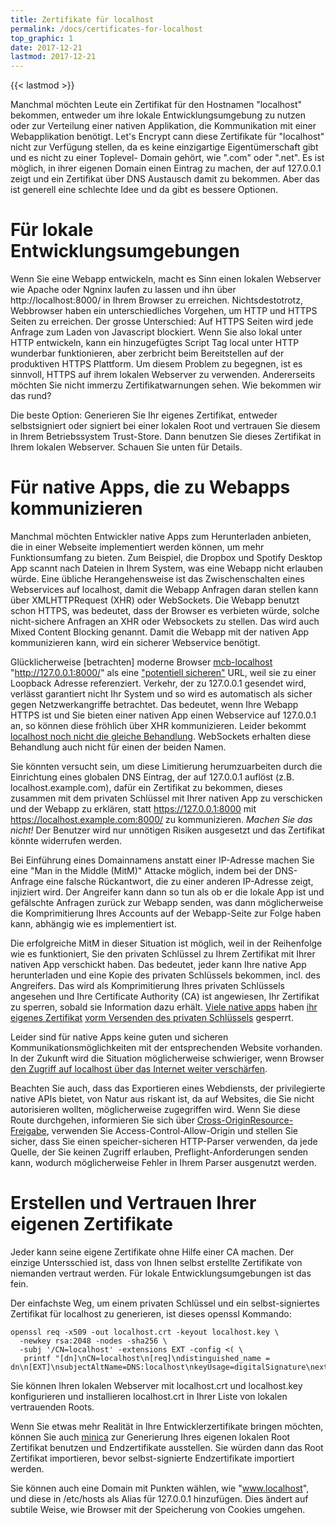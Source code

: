 ```yaml
---
title: Zertifikate für localhost
permalink: /docs/certificates-for-localhost
top_graphic: 1
date: 2017-12-21
lastmod: 2017-12-21
---
```


{{< lastmod >}}

Manchmal möchten Leute ein Zertifikat für den Hostnamen "localhost" bekommen, entweder um ihre lokale Entwicklungsumgebung zu nutzen oder zur Verteilung einer nativen Applikation, die Kommunikation mit einer Webapplikation benötigt. Let's Encrypt cann diese Zertifikate für "localhost" nicht zur Verfügung stellen, da es keine einzigartige Eigentümerschaft gibt und es nicht zu einer Toplevel- Domain gehört, wie ".com" oder ".net". Es ist möglich, in ihrer eigenen Domain einen Eintrag zu machen, der auf 127.0.0.1 zeigt und ein Zertifikat über DNS Austausch damit zu bekommen. Aber das ist generell eine schlechte Idee und da gibt es bessere Optionen.

# Für lokale Entwicklungsumgebungen

Wenn Sie eine Webapp entwickeln, macht es Sinn einen lokalen Webserver wie Apache oder Ngninx laufen zu lassen und ihn über http://localhost:8000/ in Ihrem Browser zu erreichen. Nichtsdestotrotz, Webbrowser haben ein unterschiedliches Vorgehen, um HTTP und HTTPS Seiten zu erreichen. Der grosse Unterschied: Auf HTTPS Seiten wird jede Anfrage zum Laden von Javascript blockiert. Wenn Sie also lokal unter HTTP entwickeln, kann ein hinzugefügtes Script Tag local unter HTTP wunderbar funktionieren, aber zerbricht beim Bereitstellen auf der produktiven HTTPS Plattform. Um diesem Problem zu begegnen, ist es sinnvoll, HTTPS auf ihrem lokalen Webserver zu verwenden. Andererseits möchten Sie nicht immerzu Zertifikatwarnungen sehen. Wie bekommen wir das rund?

Die beste Option: Generieren Sie Ihr eigenes Zertifikat, entweder selbstsigniert oder signiert bei einer lokalen Root und vertrauen Sie diesem in Ihrem Betriebssystem Trust-Store. Dann benutzen Sie dieses Zertifikat in Ihrem lokalen Webserver. Schauen Sie unten für Details.

# Für native Apps, die zu Webapps kommunizieren

Manchmal möchten Entwickler native Apps zum Herunterladen anbieten, die in einer Webseite implementiert werden können, um mehr Funktionsumfang zu bieten. Zum Beispiel, die Dropbox und Spotify Desktop App scannt nach Dateien in Ihrem System, was eine Webapp nicht erlauben würde. Eine übliche Herangehensweise ist das Zwischenschalten eines Webservices auf localhost, damit die Webapp Anfragen daran stellen kann über XMLHTTPRequest (XHR) oder WebSockets. Die Webapp benutzt schon HTTPS, was bedeutet, dass der Browser es verbieten würde, solche nicht-sichere Anfragen an XHR oder Websockets zu stellen. Das wird auch Mixed Content Blocking genannt. Damit die Webapp mit der nativen App kommunizieren kann, wird ein sicherer Webservice benötigt.

Glücklicherweise [betrachten] moderne Browser [mcb-localhost](https://bugs.chromium.org/p/chromium/issues/detail?id=607878) "http://127.0.0.1:8000/" als eine ["potentiell sicheren"](https://www.w3.org/TR/secure-contexts/#is-origin-trustworthy) URL, weil sie zu einer Loopback Adresse referenziert. Verkehr, der zu 127.0.0.1 gesendet wird, verlässt garantiert nicht Ihr System und so wird es automatisch als sicher gegen Netzwerkangriffe betrachtet. Das bedeutet, wenn Ihre Webapp HTTPS ist und Sie bieten einer nativen App einen Webservice auf 127.0.0.1 an, so können diese fröhlich über XHR kommunizieren. Leider bekommt [localhost noch nicht die gleiche Behandlung](https://tools.ietf.org/html/draft-ietf-dnsop-let-localhost-be-localhost-02). WebSockets erhalten diese Behandlung auch nicht für einen der beiden Namen.

Sie könnten versucht sein, um diese Limitierung herumzuarbeiten durch die Einrichtung eines globalen DNS Eintrag, der auf 127.0.0.1 auflöst (z.B. localhost.example.com), dafür ein Zertifikat zu bekommen, dieses zusammen mit dem privaten Schlüssel mit Ihrer nativen App zu verschicken und der Webapp zu erklären, statt https://127.0.0.1:8000 mit https://localhost.example.com:8000/ zu kommunizieren. *Machen Sie das nicht!* Der Benutzer wird nur unnötigen Risiken ausgesetzt und das Zertifikat könnte widerrufen werden.

Bei Einführung eines Domainnamens anstatt einer IP-Adresse machen Sie eine "Man in the Middle (MitM)" Attacke möglich, indem bei der DNS-Anfrage eine falsche Rückantwort, die zu einer anderen IP-Adresse zeigt, injiziert wird. Der Angreifer kann dann so tun als ob er die lokale App ist und gefälschte Anfragen zurück zur Webapp senden, was dann möglicherweise die Komprimitierung Ihres Accounts auf der Webapp-Seite zur Folge haben kann, abhängig wie es implementiert ist.

Die erfolgreiche MitM in dieser Situation ist möglich, weil in der Reihenfolge wie es funktioniert, Sie den privaten Schlüssel zu Ihrem Zertifikat mit Ihrer nativen App verschickt haben. Das bedeutet, jeder kann Ihre native App herunterladen und eine Kopie des privaten Schlüssels bekommen, incl. des Angreifers. Das wird als Komprimitierung Ihres privaten Schlüssels angesehen und Ihre Certificate Authority (CA) ist angewiesen, Ihr Zertifikat zu sperren, sobald sie Information dazu erhält. [Viele native apps](https://groups.google.com/d/msg/mozilla.dev.security.policy/eV89JXcsBC0/wsj5zpbbAQAJ) haben [ihr eigenes Zertifikat](https://groups.google.com/d/msg/mozilla.dev.security.policy/T6emeoE-lCU/-k-A2dEdAQAJ) [vorm Versenden des privaten Schlüssels](https://groups.google.com/d/msg/mozilla.dev.security.policy/pk039T_wPrI/tGnFDFTnCQAJ) gesperrt.

Leider sind für native Apps keine guten und sicheren Kommunikationsmöglichkeiten mit der entsprechenden Website vorhanden. In der Zukunft wird die Situation möglicherweise schwieriger, wenn Browser [den Zugriff auf localhost über das Internet weiter verschärfen](https://bugs.chromium.org/p/chromium/issues/detail?id=378566).

Beachten Sie auch, dass das Exportieren eines Webdiensts, der privilegierte native APIs bietet, von Natur aus riskant ist, da auf Websites, die Sie nicht autorisieren wollten, möglicherweise zugegriffen wird. Wenn Sie diese Route durchgehen, informieren Sie sich über [Cross-OriginResource-Freigabe](https://developer.mozilla.org/en-US/docs/Web/HTTP/CORS), verwenden Sie Access-Control-Allow-Origin und stellen Sie sicher, dass Sie einen speicher-sicheren HTTP-Parser verwenden, da jede Quelle, der Sie keinen Zugriff erlauben, Preflight-Anforderungen senden kann, wodurch möglicherweise Fehler in Ihrem Parser ausgenutzt werden.

# Erstellen und Vertrauen Ihrer eigenen Zertifikate

Jeder kann seine eigene Zertifikate ohne Hilfe einer CA machen. Der einzige Untersschied ist, dass von Ihnen selbst erstellte Zertifikate von niemanden vertraut werden. Für lokale Entwicklungsumgebungen ist das fein.

Der einfachste Weg, um einem privaten Schlüssel und ein selbst-signiertes Zertifikat für localhost zu generieren, ist dieses openssl Kommando:

    openssl req -x509 -out localhost.crt -keyout localhost.key \
      -newkey rsa:2048 -nodes -sha256 \
      -subj '/CN=localhost' -extensions EXT -config <( \
       printf "[dn]\nCN=localhost\n[req]\ndistinguished_name = dn\n[EXT]\nsubjectAltName=DNS:localhost\nkeyUsage=digitalSignature\nextendedKeyUsage=serverAuth")
    

Sie können Ihren lokalen Webserver mit localhost.crt und localhost.key konfigurieren und installieren localhost.crt in Ihrer Liste von lokalen vertrauenden Roots.

Wenn Sie etwas mehr Realität in Ihre Entwicklerzertifikate bringen möchten, können Sie auch [minica](https://github.com/jsha/minica) zur Generierung Ihres eigenen lokalen Root Zertifikat benutzen und Endzertifikate ausstellen. Sie würden dann das Root Zertifikat importieren, bevor selbst-signierte Endzertifikate importiert werden.

Sie können auch eine Domain mit Punkten wählen, wie "www.localhost", und diese in /etc/hosts als Alias für 127.0.0.1 hinzufügen. Dies ändert auf subtile Weise, wie Browser mit der Speicherung von Cookies umgehen.